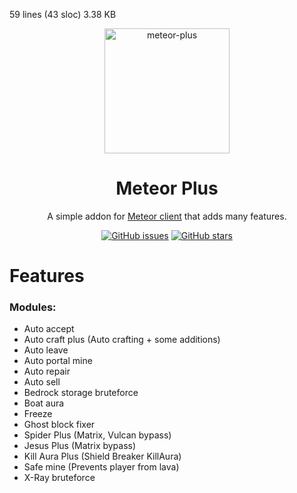 59 lines (43 sloc)  3.38 KB


<div align="center">
	<img src="https://olejka.ru/s/c543417566.png" alt="meteor-plus" width="200px"/>
	<h1>Meteor Plus</h1>
	<p>A simple addon for <a href="https://github.com/MeteorDevelopment/meteor-client">Meteor client</a> that adds many features.</p>

[![GitHub issues](https://img.shields.io/github/issues/TheSainEyereg/MeteorPlus)](https://GitHub.com/TheSainEyereg/MeteorPlus/issues/) [![GitHub stars](https://badgen.net/github/stars/TheSainEyereg/MeteorPlus)](https://GitHub.com/TheSainEyereg/MeteorPlus/)
</div>

# Features
### Modules:
- Auto accept
- Auto craft plus (Auto сrafting + some additions)
- Auto leave
- Auto portal mine
- Auto repair
- Auto sell
- Bedrock storage bruteforce
- Boat aura
- Freeze
- Ghost block fixer
- Spider Plus (Matrix, Vulcan bypass)
- Jesus Plus (Matrix bypass)
- Kill Aura Plus (Shield Breaker KillAura)
- Safe mine (Prevents player from lava)
- X-Ray bruteforce
